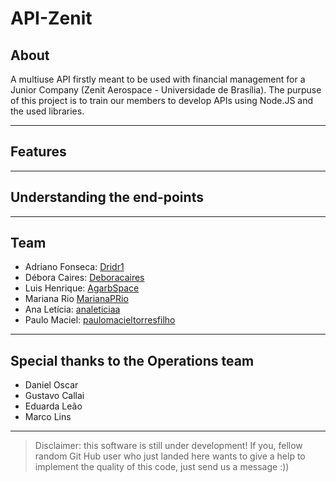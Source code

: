 # API-Zenit

## About

A multiuse API firstly meant to be used with financial management for a Junior Company (Zenit Aerospace - Universidade de Brasília). The purpuse of this project is to train our members to develop APIs using Node.JS and the used libraries.

---

## Features


---

## Understanding the end-points


---

## Team

* Adriano Fonseca: [Dridr1](https://github.com/Dridr1)
* Débora Caires: [Deboracaires](https://github.com/deboracaires)
* Luis Henrique: [AgarbSpace](https://github.com/AgarbSpace)
* Mariana Rio [MarianaPRio](https://github.com/MarianaPRio)
* Ana Letícia: [analeticiaa](https://github.com/analeticiaa)
* Paulo Maciel: [paulomacieltorresfilho](https://github.com/paulomacieltorresfilho)

---

## Special thanks to the Operations team

* Daniel Oscar
* Gustavo Callai
* Eduarda Leão
* Marco Lins

---

> Disclaimer: this software is still under development! If you, fellow random Git Hub user who just landed here wants to give a help to implement the quality of this code, just send us a message :))